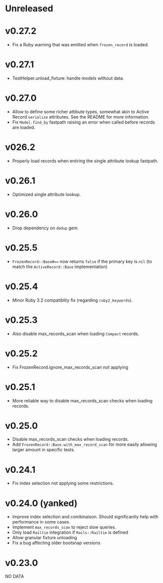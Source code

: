 # Unreleased

# v0.27.2

- Fix a Ruby warning that was emitted when `frozen_record` is loaded.

# v0.27.1

- TestHelper.unload_fixture: handle models without data.

# v0.27.0

- Allow to define some richer attibute types, somewhat akin to Active Record `serialize` attributes. See the README for more information.
- Fix `Model.find_by` fastpath raising an error when called before records are loaded.

# v026.2

- Properly load records when entiring the single attribute lookup fastpath.

# v0.26.1

- Optimized single attribute lookup.

# v0.26.0

- Drop dependency on `dedup` gem.

# v0.25.5

- `FrozenRecord::Base#==` now returns `false` if the primary key is `nil` (to match the `ActiveRecord::Base` implementation)

# v0.25.4

- Minor Ruby 3.2 compatiblity fix (regarding `ruby2_keywords`).

# v0.25.3

- Also disable max_records_scan when loading `Compact` records.

# v0.25.2

- Fix FrozenRecord.ignore_max_records_scan not applying

# v0.25.1

- More reliable way to disable max_records_scan checks when loading records.

# v0.25.0

- Disable max_records_scan checks when loading records.
- Add `FrozenRecord::Base.with_max_record_scan` for more easily allowing larger amount in specific tests.

# v0.24.1

- Fix index selection not applying some restrictions.

# v0.24.0 (yanked)

- Improve index selection and combinaison. Should significantly help with performance in some cases.
- Implement `max_records_scan` to reject slow queries.
- Only load `Railtie` integration if `Rails::Railtie` is defined
- Allow granular fixture unloading
- Fix a bug affecting older bootsnap versions

# v0.23.0

NO DATA
